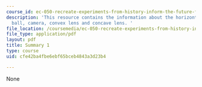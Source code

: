 ```yaml
---
course_id: ec-050-recreate-experiments-from-history-inform-the-future-from-the-past-galileo-january-iap-2010
description: 'This resource contains the information about the horizontal line, glass
  ball, camera, convex lens and concave lens. '
file_location: /coursemedia/ec-050-recreate-experiments-from-history-inform-the-future-from-the-past-galileo-january-iap-2010/cfe42ba4fbe6ebf65bceb4843a3d23b4_MITEC_050IAP10_sum01.pdf
file_type: application/pdf
layout: pdf
title: Summary 1
type: course
uid: cfe42ba4fbe6ebf65bceb4843a3d23b4

---
```

None